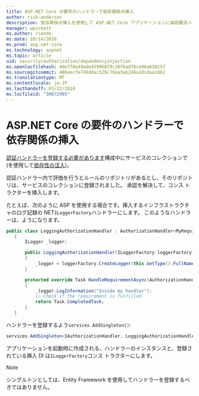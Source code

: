 ```yaml
---
title: ASP.NET Core の要件のハンドラーで依存関係の挿入
author: rick-anderson
description: 依存関係の挿入を使用して ASP.NET Core アプリケーションに承認要求ハンドラーを挿入する方法を説明します。
manager: wpickett
ms.author: riande
ms.date: 10/14/2016
ms.prod: asp.net-core
ms.technology: aspnet
ms.topic: article
uid: security/authorization/dependencyinjection
ms.openlocfilehash: 4de7f0e49ade459968f8c30fbad76ce96a65815f
ms.sourcegitcommit: 48beecfe749ddac52bc79aa3eb246a2dcdaa1862
ms.translationtype: MT
ms.contentlocale: ja-JP
ms.lasthandoff: 03/22/2018
ms.locfileid: "30072995"
---
```

# <a name="dependency-injection-in-requirement-handlers-in-aspnet-core"></a>ASP.NET Core の要件のハンドラーで依存関係の挿入

<a name="security-authorization-di"></a>

[認証ハンドラーを登録する必要があります](xref:security/authorization/policies#handler-registration)構成中にサービスのコレクションで (を使用して[依存性の注入](xref:fundamentals/dependency-injection#fundamentals-dependency-injection))。

認証ハンドラー内で評価を行うとルールのリポジトリがあるとし、そのリポジトリは、サービスのコレクションに登録されました。 承認を解決して、コンス トラクターを挿入します。

たとえば、次のように ASP を使用する場合です。挿入するインフラストラクチャのログ記録の NET`ILoggerFactory`ハンドラーにします。 このようなハンドラーは、ようになります。

```csharp
public class LoggingAuthorizationHandler : AuthorizationHandler<MyRequirement>
   {
       ILogger _logger;

       public LoggingAuthorizationHandler(ILoggerFactory loggerFactory)
       {
           _logger = loggerFactory.CreateLogger(this.GetType().FullName);
       }

       protected override Task HandleRequirementAsync(AuthorizationHandlerContext context, MyRequirement requirement)
       {
           _logger.LogInformation("Inside my handler");
           // Check if the requirement is fulfilled.
           return Task.CompletedTask;
       }
   }
   ```

ハンドラーを登録するよう`services.AddSingleton()`:

```csharp
services.AddSingleton<IAuthorizationHandler, LoggingAuthorizationHandler>();
```

アプリケーションを起動時に作成される、ハンドラーのインスタンスと、登録されている挿入 DI は`ILoggerFactory`コンス トラクターにします。

> [!NOTE]
> シングルトンとしては、Entity Framework を使用してハンドラーを登録するべきではありません。
